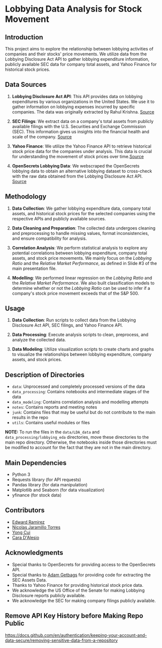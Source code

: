

# Lobbying Data Analysis for Stock Movement

## Introduction

This project aims to explore the relationship between lobbying activities of companies and their stocks' price movements. We utilize data from the Lobbying Disclosure Act API to gather lobbying expenditure information, publicly available SEC data for company total assets, and Yahoo Finance for historical stock prices.

## Data Sources

1. **Lobbying Disclosure Act API**: This API provides data on lobbying expenditures by various organizations in the United States. We use it to gather information on lobbying expenses incurred by specific companies. The data was originally extracted by Rahul Krishna. [Source](https://lda.senate.gov/system/public/)

2. **SEC Filings**: We extract data on a company's total assets from publicly available filings with the U.S. Securities and Exchange Commission (SEC). This information gives us insights into the financial health and scale of the company. [Source](https://www.sec.gov/edgar/search/)

3. **Yahoo Finance**: We utilize the Yahoo Finance API to retrieve historical stock price data for the companies under analysis. This data is crucial for understanding the movement of stock prices over time.[Source](https://github.com/ranaroussi/yfinance)

4. **OpenSecrets Lobbying Data**: We webscraped the OpenSecrets lobbying data to obtain an alternative lobbying dataset to cross-check with the raw data obtained from the Lobbying Disclosure Act API. [Source](https://www.opensecrets.org/federal-lobbying/)

## Methodology

1. **Data Collection**: We gather lobbying expenditure data, company total assets, and historical stock prices for the selected companies using the respective APIs and publicly available sources.

2. **Data Cleaning and Preparation**: The collected data undergoes cleaning and preprocessing to handle missing values, format inconsistencies, and ensure compatibility for analysis.

3. **Correlation Analysis**: We perform statistical analysis to explore any potential correlations between lobbying expenditure, company total assets, and stock price movements. We mainly focus on the *Lobbying Ratio* and the *Relative Market Performance*, as defined in Slide #3 of the main presentation file.

4. **Modelling**: We performed linear regression on the *Lobbying Ratio* and the *Relative Market Performance*. We also built classification models to determine whether or not the *Lobbying Ratio* can be used to infer if a company's stock price movement exceeds that of the S&P 500.

## Usage

1. **Data Collection**: Run scripts to collect data from the Lobbying Disclosure Act API, SEC filings, and Yahoo Finance API.

2. **Data Processing**: Execute analysis scripts to clean, preprocess, and analyze the collected data.

3. **Data Modeling**: Utilize visualization scripts to create charts and graphs to visualize the relationships between lobbying expenditure, company assets, and stock prices.

## Description of Directories

- `data`: Unprocessed and completely processed versions of the data
- `data_processing`: Contains notebooks and intermediate stages of the data 
- `data_modeling`: Contains correlation analysis and modelling attempts
- `notes`: Contains reports and meeting notes
- `junk`: Contains files that may be useful but do not contribute to the main results in the repo
- `utils`: Contains useful modules or files  

**NOTE:** To run the files in the `data/LDA_data` and `data_processing/lobbying_eda` directories, move these directories to the main repo directory. Otherwise, the notebooks inside those directories must be modified to account for the fact that they are not in the main directory.

## Main Dependencies

- Python 3
- Requests library (for API requests)
- Pandas library (for data manipulation)
- Matplotlib and Seaborn (for data visualization)
- yfinance (for stock data)

## Contributors

- [Edward Ramirez](https://github.com/yourusername)
- [Nicolas Jaramillo Torres](https://github.com/nicoj13)
- [Yong Cui](https://github.com/Itamik)
- [Cara D'Alesio](https://github.com/cara-dalesio)

## Acknowledgments

- Special thanks to OpenSecrets for providing access to the OpenSecrets API.
- Special thanks to [Adam Getbags](https://github.com/AdamGetbags) for providing code for extracting the SEC Assets Data. 
- Thanks to Yahoo Finance for providing historical stock price data.
- We acknowledge the US Office of the Senate for making Lobbying Disclosure reports publicly available.
- We acknowledge the SEC for making company filings publicly available. 

## Remove API Key History before Making Repo Public
https://docs.github.com/en/authentication/keeping-your-account-and-data-secure/removing-sensitive-data-from-a-repository
